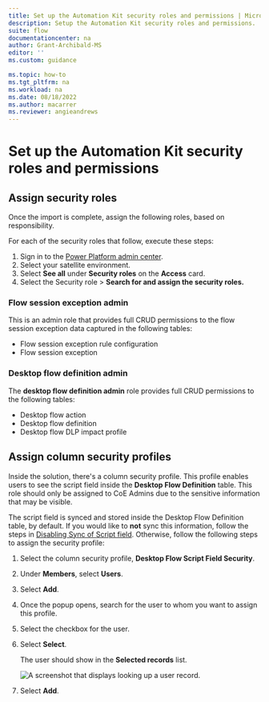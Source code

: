 ```yaml
---
title: Set up the Automation Kit security roles and permissions | Microsoft Docs
description: Setup the Automation Kit security roles and permissions.
suite: flow
documentationcenter: na
author: Grant-Archibald-MS
editor: ''
ms.custom: guidance

ms.topic: how-to
ms.tgt_pltfrm: na
ms.workload: na
ms.date: 08/18/2022
ms.author: macarrer
ms.reviewer: angieandrews
---
```


# Set up the Automation Kit security roles and permissions

## Assign security roles

Once the import is complete, assign the following roles, based on responsibility.

For each of the security roles that follow, execute these steps:

1. Sign in to the [Power Platform admin center](https://admin.powerplatform.microsoft.com/).
1. Select your satellite environment.
1. Select **See all** under **Security roles** on the **Access** card.
1. Select the Security role > **Search for and assign the security roles.**

### Flow session exception admin

This is an admin role that provides full CRUD permissions to the flow session exception data captured in the following tables:

- Flow session exception rule configuration
- Flow session exception

### Desktop flow definition admin

The **desktop flow definition admin** role provides full CRUD permissions to the following tables:

- Desktop flow action
- Desktop flow definition
- Desktop flow DLP impact profile

## Assign column security profiles

Inside the solution, there's a column security profile. This profile enables users to see the script field inside the **Desktop Flow Definition** table. This role should only be assigned to CoE Admins due to the sensitive information that may be visible.

The script field is synced and stored inside the Desktop Flow Definition table, by default. If you would like to **not** sync this information, follow the steps in [Disabling Sync of Script field](./optional.md#disable-syncing-of-desktop-flows-script-optional). Otherwise, follow the following steps to assign the security profile:

1. Select the column security profile, **Desktop Flow Script Field Security**.
1. Under **Members**, select **Users**.
1. Select **Add**.
1. Once the popup opens, search for the user to whom you want to assign this profile.
1. Select the checkbox for the user.
1. Select **Select**.

   The user should show in the **Selected records** list.

   ![A screenshot that displays looking up a user record.](../media/look-up-user.png "A screenshot that displays looking up a user record.")

1. Select **Add**.
